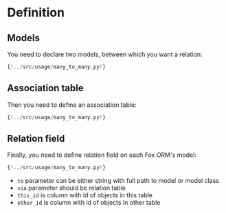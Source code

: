# Definition

## Models

You need to declare two models, between which you want a relation:

```python hl_lines="10-18 26-30 36-40"
{!../src/usage/many_to_many.py!}
```

## Association table
Then you need to define an association table:
```python hl_lines="20-23"
{!../src/usage/many_to_many.py!}
```

## Relation field
Finally, you need to define relation field on each Fox ORM's model:
```python hl_lines="32-33 42-43"
{!../src/usage/many_to_many.py!}
```

* `to` parameter can be either string with full path to model or model class
* `via` parameter should be relation table
* `this_id` is column with id of objects in this table
* `other_id` is column with id of objects in other table
